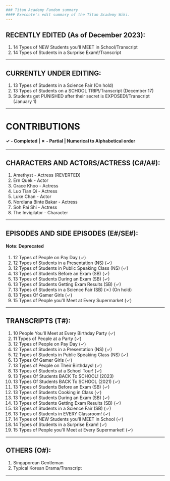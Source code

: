 ```yaml
---
### Titan Academy Fandom summary
#### Execoote's edit summary of the Titan Academy Wiki.
--- 
```

## RECENTLY EDITED (As of December 2023):
1. 14 Types of NEW Students you'll MEET in School/Transcript
2. 14 Types of Students in a Surprise Exam!/Transcript
---
## CURRENTLY UNDER EDITING:
1. 13 Types of Students in a Science Fair (On hold)
2. 13 Types of Students on a SCHOOL TRIP!/Transcript (December 17)
3. Students get PUNISHED after their secret is EXPOSED!/Transcript (January 1)	
---
# CONTRIBUTIONS
#### ✓ - Completed | ✗ - Partial | Numerical to Alphabetical order
---
## CHARACTERS AND ACTORS/ACTRESS (C#/A#):
1. Amethyst - Actress (REVERTED)
2. Ern Quek - Actor
3. Grace Khoo - Actress
4. Luo Tian Qi - Actress
5. Luke Chan - Actor
6. Nordiana Binte Bakar - Actress
7. Soh Pai Shi - Actress
8. The Invigilator - Character
---
## EPISODES AND SIDE EPISODES (E#/SE#):
#### Note: Deprecated
1. 12 Types of People on Pay Day (✓)
2. 12 Types of Students in a Presentation (NS) (✓)
3. 12 Types of Students in Public Speaking Class (NS) (✓)
4. 13 Types of Students Before an Exam (SB) (✓)
5. 13 Types of Students During an Exam (SB) (✓)
6. 13 Types of Students Getting Exam Results (SB) (✓)
7. 13 Types of Students in a Science Fair (SB) (✗) (On hold)
8. 13 Types Of Gamer Girls (✓)
9. 15 Types of People you'll Meet at Every Supermarket (✓)
---
## TRANSCRIPTS (T#):
1. 10 People You'll Meet at Every Birthday Party (✓)
2. 11 Types of People at a Party (✓)
3. 12 Types of People on Pay Day (✓)
4. 12 Types of Students in a Presentation (NS) (✓)
5. 12 Types of Students in Public Speaking Class (NS) (✓)
6. 13 Types Of Gamer Girls (✓)
7. 13 Types of People on Their Birthdays! (✓)
8. 13 Types of Students at a School Tour! (✓)
9. 13 Types Of Students BACK To SCHOOL! (2023)
10. 13 Types Of Students BACK To SCHOOL (2021) (✓)
11. 13 Types of Students Before an Exam (SB) (✓)
12. 13 Types of Students Cooking in Class (✓)
13. 13 Types of Students During an Exam (SB) (✓)
14. 13 Types of Students Getting Exam Results (SB) (✓)
15. 13 Types of Students in a Science Fair (SB) (✓)
16. 13 Types of Students in EVERY Classroom! (✓)
17. 14 Types of NEW Students you'll MEET in School (✓)
18. 14 Types of Students in a Surprise Exam! (✓)
19. 15 Types of People you'll Meet at Every Supermarket! (✓)
---
## OTHERS (O#):
1. Singaporean Gentleman
2. Typical Korean Drama/Transcript
---

